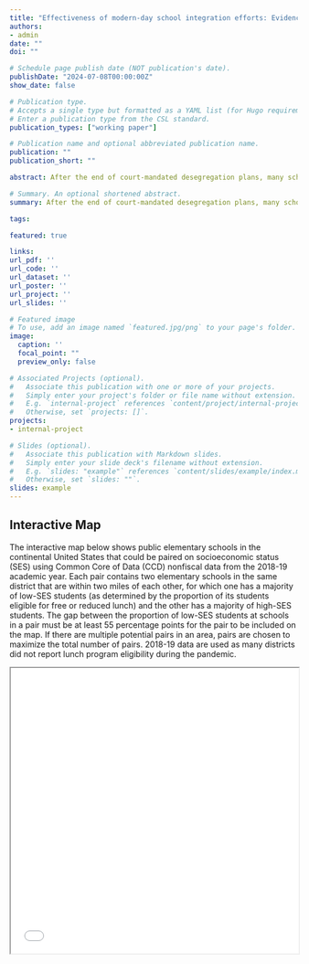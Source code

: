 ```yaml
---
title: "Effectiveness of modern-day school integration efforts: Evidence from Charlotte-Mecklenburg Schools"
authors:
- admin
date: ""
doi: ""

# Schedule page publish date (NOT publication's date).
publishDate: "2024-07-08T00:00:00Z"
show_date: false

# Publication type.
# Accepts a single type but formatted as a YAML list (for Hugo requirements).
# Enter a publication type from the CSL standard.
publication_types: ["working paper"]

# Publication name and optional abbreviated publication name.
publication: ""
publication_short: ""

abstract: After the end of court-mandated desegregation plans, many school districts in the U.S. have become re-segregated on race and economic status. In 2018, Charlotte-Mecklenburg Schools piloted a new voluntary integration plan in an attempt to curtail high rates of re-segregation within the district. This paper studies whether the new integration plan 1) was successful at reducing economic segregation within neighborhood schools, and/or 2) had an effect on students' educational outcomes.

# Summary. An optional shortened abstract.
summary: After the end of court-mandated desegregation plans, many school districts in the U.S. have become re-segregated on race and economic status. In 2018, Charlotte-Mecklenburg Schools piloted a new voluntary integration plan in an attempt to curtail high rates of re-segregation within the district. This paper studies whether the new integration plan 1) was successful at reducing economic segregation within neighborhood schools, and/or 2) had an effect on students' educational outcomes.

tags:

featured: true

links:
url_pdf: ''
url_code: ''
url_dataset: ''
url_poster: ''
url_project: ''
url_slides: ''

# Featured image
# To use, add an image named `featured.jpg/png` to your page's folder. 
image:
  caption: ''
  focal_point: ""
  preview_only: false

# Associated Projects (optional).
#   Associate this publication with one or more of your projects.
#   Simply enter your project's folder or file name without extension.
#   E.g. `internal-project` references `content/project/internal-project/index.md`.
#   Otherwise, set `projects: []`.
projects:
- internal-project

# Slides (optional).
#   Associate this publication with Markdown slides.
#   Simply enter your slide deck's filename without extension.
#   E.g. `slides: "example"` references `content/slides/example/index.md`.
#   Otherwise, set `slides: ""`.
slides: example
---
```


## Interactive Map

The interactive map below shows public elementary schools in the continental United States that could be paired on socioeconomic status (SES) using Common Core of Data (CCD) nonfiscal data from the 2018-19 academic year. Each pair contains two elementary schools in the same district that are within two miles of each other, for which one has a majority of low-SES students (as determined by the proportion of its students eligible for free or reduced lunch) and the other has a majority of high-SES students. The gap between the proportion of low-SES students at schools in a pair must be at least 55 percentage points for the pair to be included on the map. If there are multiple potential pairs in an area, pairs are chosen to maximize the total number of pairs. 2018-19 data are used as many districts did not report lunch program eligibility during the pandemic.

<iframe src="/uploads/Interactive_Map_Pairable_Schools.html" width="100%" height="500px"></iframe>


